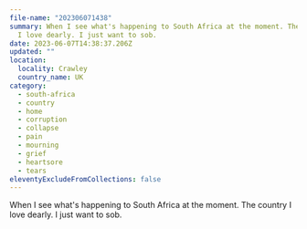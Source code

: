 ```yaml
---
file-name: "202306071438"
summary: W﻿hen I see what's happening to South Africa at the moment. The country
  I love dearly. I just want to sob.
date: 2023-06-07T14:38:37.206Z
updated: ""
location:
  locality: Crawley
  country_name: UK
category:
  - south-africa
  - country
  - home
  - corruption
  - collapse
  - pain
  - mourning
  - grief
  - heartsore
  - tears
eleventyExcludeFromCollections: false
---
```

W﻿hen I see what's happening to South Africa at the moment. The country I love dearly. I just want to sob.